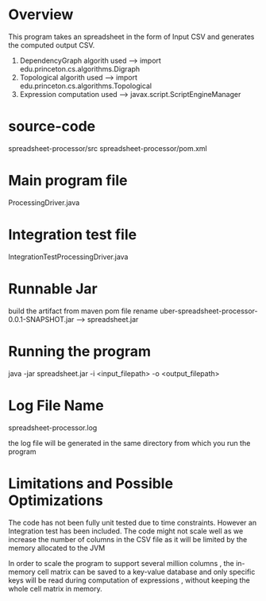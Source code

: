 Overview
============
This program takes an spreadsheet in the form of Input CSV and generates the computed output CSV.

1. DependencyGraph algorith used --> import edu.princeton.cs.algorithms.Digraph
2. Topological algorith used --> import edu.princeton.cs.algorithms.Topological
3. Expression computation used --> javax.script.ScriptEngineManager


source-code 
========================
spreadsheet-processor/src
spreadsheet-processor/pom.xml


Main program file
========================
ProcessingDriver.java


Integration test file
========================
IntegrationTestProcessingDriver.java

Runnable Jar
=======================
build the artifact from maven pom file
rename uber-spreadsheet-processor-0.0.1-SNAPSHOT.jar --> spreadsheet.jar

Running the program
========================
java -jar spreadsheet.jar -i <input_filepath> -o <output_filepath>

Log File Name
=========================
spreadsheet-processor.log

the log file will be generated in the same directory from which you run the program




Limitations and Possible Optimizations
=======================================
The code has not been fully unit tested due to time constraints. However an Integration test has been included.
The code might not scale well as we increase the number of columns in the CSV file as it will be limited by the memory allocated to the JVM

In order to scale the program to support several million columns , the in-memory cell matrix can be saved to a key-value database  and only specific keys will be read during computation of expressions , without keeping the whole cell matrix in memory.




